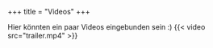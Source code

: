 +++
title = "Videos"
+++

Hier könnten ein paar Videos eingebunden sein :)
{{< video src="trailer.mp4" >}}
